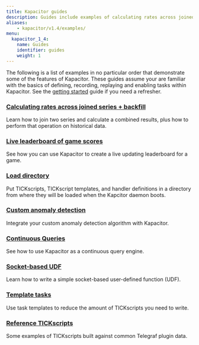 ```yaml
---
title: Kapacitor guides
description: Guides include examples of calculating rates across joined series + backfill, a live leaderboard of game scores, loading directories during Kapacitor booting, and custom anomaly detection.
aliases:
    - kapacitor/v1.4/examples/
menu:
  kapacitor_1_4:
    name: Guides
    identifier: guides
    weight: 1
---
```


The following is a list of examples in no particular order that demonstrate some of the features of Kapacitor.
These guides assume your are familiar with the basics of defining, recording, replaying and enabling tasks within Kapacitor.
See the [getting started](/kapacitor/v1.4/introduction/getting-started/) guide if you need a refresher.

### [Calculating rates across joined series + backfill](/kapacitor/v1.4/guides/join_backfill/)

Learn how to join two series and calculate a combined results, plus how to perform that operation on historical data.

### [Live leaderboard of game scores](/kapacitor/v1.4/guides/live_leaderboard/)

See how you can use Kapacitor to create a live updating leaderboard for a game.

### [Load directory](/kapacitor/v1.4/guides/load_directory/)

Put TICKscripts, TICKscript templates, and handler definitions in a directory
from where they will be loaded when the Kapcitor daemon boots.

### [Custom anomaly detection](/kapacitor/v1.4/guides/anomaly_detection/)

Integrate your custom anomaly detection algorithm with Kapacitor.

### [Continuous Queries](/kapacitor/v1.4/guides/continuous_queries/)

See how to use Kapacitor as a continuous query engine.

### [Socket-based UDF](/kapacitor/v1.4/guides/socket_udf/)

Learn how to write a simple socket-based user-defined function (UDF).

### [Template tasks](/kapacitor/v1.4/guides/template_tasks/)

Use task templates to reduce the amount of TICKscripts you need to write.

### [Reference TICKscripts](/kapacitor/v1.4/guides/reference_scripts/)

Some examples of TICKscripts built against common Telegraf plugin data.

